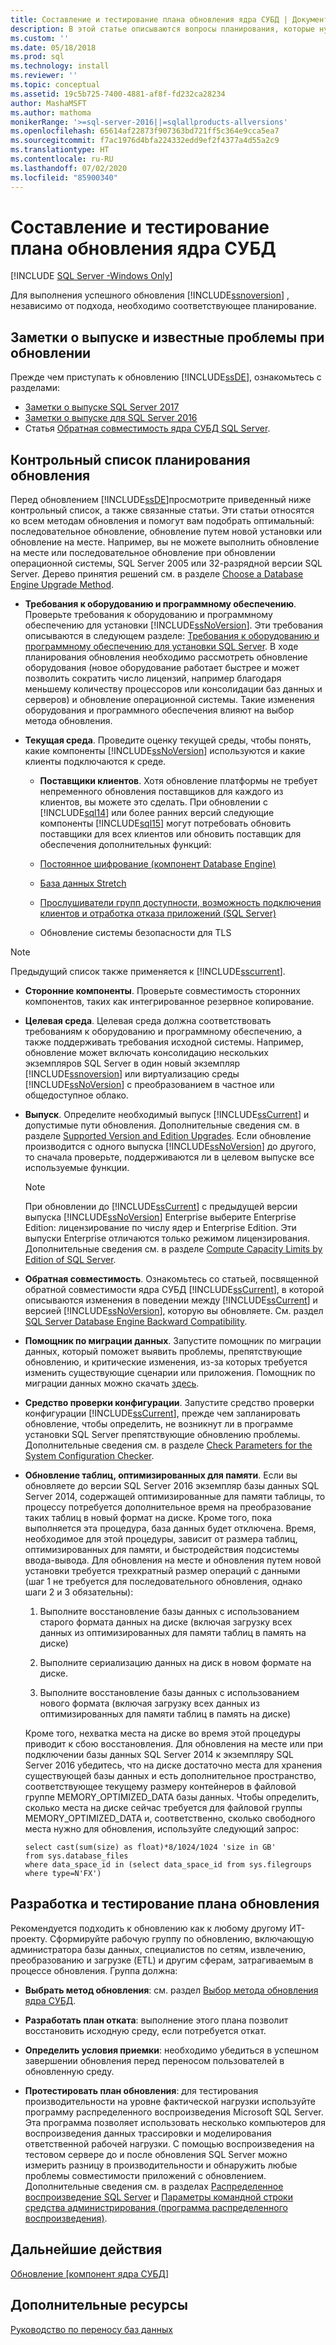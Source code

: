 ```yaml
---
title: Составление и тестирование плана обновления ядра СУБД | Документы Майкрософт
description: В этой статье описываются вопросы планирования, которые нужно принять во внимание перед началом обновления SQL Server, включая контрольный список планирования, а также действия по разработке и тестированию плана обновления.
ms.custom: ''
ms.date: 05/18/2018
ms.prod: sql
ms.technology: install
ms.reviewer: ''
ms.topic: conceptual
ms.assetid: 19c5b725-7400-4881-af8f-fd232ca28234
author: MashaMSFT
ms.author: mathoma
monikerRange: '>=sql-server-2016||=sqlallproducts-allversions'
ms.openlocfilehash: 65614af22873f907363bd721ff5c364e9cca5ea7
ms.sourcegitcommit: f7ac1976d4bfa224332edd9ef2f4377a4d55a2c9
ms.translationtype: HT
ms.contentlocale: ru-RU
ms.lasthandoff: 07/02/2020
ms.locfileid: "85900340"
---
```

# <a name="plan-and-test-the-database-engine-upgrade-plan"></a>Составление и тестирование плана обновления ядра СУБД

[!INCLUDE [SQL Server -Windows Only](../../includes/applies-to-version/sql-windows-only.md)]
  
 Для выполнения успешного обновления [!INCLUDE[ssnoversion](../../includes/ssnoversion-md.md)] , независимо от подхода, необходимо соответствующее планирование.  
  
## <a name="release-notes-and-known-upgrade-issues"></a>Заметки о выпуске и известные проблемы при обновлении  
 Прежде чем приступать к обновлению [!INCLUDE[ssDE](../../includes/ssde-md.md)], ознакомьтесь с разделами:

- [Заметки о выпуске SQL Server 2017](../../sql-server/sql-server-2017-release-notes.md) 
- [Заметки о выпуске для SQL Server 2016](../../sql-server/sql-server-2016-release-notes.md) 
- Статья [Обратная совместимость ядра СУБД SQL Server](../../database-engine/sql-server-database-engine-backward-compatibility.md).  
  
## <a name="pre-upgrade-planning-checklist"></a>Контрольный список планирования обновления  
 Перед обновлением [!INCLUDE[ssDE](../../includes/ssde-md.md)]просмотрите приведенный ниже контрольный список, а также связанные статьи. Эти статьи относятся ко всем методам обновления и помогут вам подобрать оптимальный: последовательное обновление, обновление путем новой установки или обновление на месте. Например, вы не можете выполнить обновление на месте или последовательное обновление при обновлении операционной системы, SQL Server 2005 или 32-разрядной версии SQL Server. Дерево принятия решений см. в разделе [Choose a Database Engine Upgrade Method](../../database-engine/install-windows/choose-a-database-engine-upgrade-method.md).  
  
-   **Требования к оборудованию и программному обеспечению**. Проверьте требования к оборудованию и программному обеспечению для установки [!INCLUDE[ssNoVersion](../../includes/ssnoversion-md.md)]. Эти требования описываются в следующем разделе: [Требования к оборудованию и программному обеспечению для установки SQL Server](../../sql-server/install/hardware-and-software-requirements-for-installing-sql-server.md). В ходе планирования обновления необходимо рассмотреть обновление оборудования (новое оборудование работает быстрее и может позволить сократить число лицензий, например благодаря меньшему количеству процессоров или консолидации баз данных и серверов) и обновление операционной системы. Такие изменения оборудования и программного обеспечения влияют на выбор метода обновления.  
  
-   **Текущая среда**. Проведите оценку текущей среды, чтобы понять, какие компоненты [!INCLUDE[ssNoVersion](../../includes/ssnoversion-md.md)] используются и какие клиенты подключаются к среде.  
  
    -   **Поставщики клиентов**. Хотя обновление платформы не требует непременного обновления поставщиков для каждого из клиентов, вы можете это сделать. При обновлении с [!INCLUDE[sql14](../../includes/sssql14-md.md)] или более ранних версий следующие компоненты [!INCLUDE[sql15](../../includes/sssql15-md.md)] могут потребовать обновить поставщики для всех клиентов или обновить поставщик для обеспечения дополнительных функций:  
  
       -   [Постоянное шифрование (компонент Database Engine)](../../relational-databases/security/encryption/always-encrypted-database-engine.md)  
  
       -   [База данных Stretch](../../sql-server/stretch-database/stretch-database.md)  
  
       -   [Прослушиватели групп доступности, возможность подключения клиентов и отработка отказа приложений (SQL Server)](../../database-engine/availability-groups/windows/listeners-client-connectivity-application-failover.md)  
  
       -   Обновление системы безопасности для TLS  

   >[!NOTE]
   >Предыдущий список также применяется к [!INCLUDE[sscurrent](../../includes/sscurrent-md.md)].
  
-   **Сторонние компоненты**. Проверьте совместимость сторонних компонентов, таких как интегрированное резервное копирование.  
  
-   **Целевая среда**. Целевая среда должна соответствовать требованиям к оборудованию и программному обеспечению, а также поддерживать требования исходной системы. Например, обновление может включать консолидацию нескольких экземпляров SQL Server в один новый экземпляр [!INCLUDE[ssnoversion](../../includes/ssnoversion-md.md)] или виртуализацию среды [!INCLUDE[ssNoVersion](../../includes/ssnoversion-md.md)] с преобразованием в частное или общедоступное облако.  
  
-   **Выпуск**. Определите необходимый выпуск [!INCLUDE[ssCurrent](../../includes/ssnoversion-md.md)] и допустимые пути обновления. Дополнительные сведения см. в разделе [Supported Version and Edition Upgrades](../../database-engine/install-windows/supported-version-and-edition-upgrades.md). Если обновление производится с одного выпуска [!INCLUDE[ssNoVersion](../../includes/ssnoversion-md.md)] до другого, то сначала проверьте, поддерживаются ли в целевом выпуске все используемые функции.  
  
    > [!NOTE]  
    >  При обновлении до [!INCLUDE[ssCurrent](../../includes/ssnoversion-md.md)] с предыдущей версии выпуска [!INCLUDE[ssNoVersion](../../includes/ssnoversion-md.md)] Enterprise выберите Enterprise Edition: лицензирование по числу ядер и Enterprise Edition. Эти выпуски Enterprise отличаются только режимом лицензирования. Дополнительные сведения см. в разделе [Compute Capacity Limits by Edition of SQL Server](../../sql-server/compute-capacity-limits-by-edition-of-sql-server.md).  
  
-   **Обратная совместимость**. Ознакомьтесь со статьей, посвященной обратной совместимости ядра СУБД [!INCLUDE[ssCurrent](../../includes/ssnoversion-md.md)], в которой описываются изменения в поведении между [!INCLUDE[ssCurrent](../../includes/ssnoversion-md.md)] и версией [!INCLUDE[ssNoVersion](../../includes/ssnoversion-md.md)], которую вы обновляете. См. раздел [SQL Server Database Engine Backward Compatibility](../../database-engine/sql-server-database-engine-backward-compatibility.md).  
  
-   **Помощник по миграции данных**. Запустите помощник по миграции данных, который поможет выявить проблемы, препятствующие обновлению, и критические изменения, из-за которых требуется изменить существующие сценарии или приложения.
    Помощник по миграции данных можно скачать [здесь](https://aka.ms/get-dma).  
  
-   **Средство проверки конфигурации**. Запустите средство проверки конфигурации [!INCLUDE[ssCurrent](../../includes/ssnoversion-md.md)], прежде чем запланировать обновление, чтобы определить, не возникнут ли в программе установки SQL Server препятствующие обновлению проблемы. Дополнительные сведения см. в разделе [Check Parameters for the System Configuration Checker](../../database-engine/install-windows/check-parameters-for-the-system-configuration-checker.md).  
  
-   **Обновление таблиц, оптимизированных для памяти**. Если вы обновляете до версии SQL Server 2016 экземпляр базы данных SQL Server 2014, содержащей оптимизированные для памяти таблицы, то процессу потребуется дополнительное время на преобразование таких таблиц в новый формат на диске. Кроме того, пока выполняется эта процедура, база данных будет отключена.   Время, необходимое для этой процедуры, зависит от размера таблиц, оптимизированных для памяти, и быстродействия подсистемы ввода-вывода. Для обновления на месте и обновления путем новой установки требуется трехкратный размер операций с данными (шаг 1 не требуется для последовательного обновления, однако шаги 2 и 3 обязательны):  
  
    1.  Выполните восстановление базы данных с использованием старого формата данных на диске (включая загрузку всех данных из оптимизированных для памяти таблиц в память на диске)  
  
    2.  Выполните сериализацию данных на диск в новом формате на диске.  
  
    3.  Выполните восстановление базы данных с использованием нового формата (включая загрузку всех данных из оптимизированных для памяти таблиц в память на диске)  
  
     Кроме того, нехватка места на диске во время этой процедуры приводит к сбою восстановления. Для обновления на месте или при подключении базы данных SQL Server 2014 к экземпляру SQL Server 2016 убедитесь, что на диске достаточно места для хранения существующей базы данных и есть дополнительное пространство, соответствующее текущему размеру контейнеров в файловой группе MEMORY_OPTIMIZED_DATA базы данных. Чтобы определить, сколько места на диске сейчас требуется для файловой группы MEMORY_OPTIMIZED_DATA и, соответственно, сколько свободного места нужно для обновления, используйте следующий запрос:  
  
    ```  
    select cast(sum(size) as float)*8/1024/1024 'size in GB'   
    from sys.database_files  
    where data_space_id in (select data_space_id from sys.filegroups where type=N'FX')  
    ```  
  
## <a name="develop-and-test-the-upgrade-plan"></a>Разработка и тестирование плана обновления  
 Рекомендуется подходить к обновлению как к любому другому ИТ-проекту. Сформируйте рабочую группу по обновлению, включающую администратора базы данных, специалистов по сетям, извлечению, преобразованию и загрузке (ETL) и другим сферам, затрагиваемым в процессе обновления. Группа должна:  
  
-   **Выбрать метод обновления**: см. раздел [Выбор метода обновления ядра СУБД](../../database-engine/install-windows/choose-a-database-engine-upgrade-method.md).  
  
-   **Разработать план отката**: выполнение этого плана позволит восстановить исходную среду, если потребуется откат.  
  
-   **Определить условия приемки**: необходимо убедиться в успешном завершении обновления перед переносом пользователей в обновленную среду.  
  
-   **Протестировать план обновления**: для тестирования производительности на уровне фактической нагрузки используйте программу распределенного воспроизведения Microsoft SQL Server. Эта программа позволяет использовать несколько компьютеров для воспроизведения данных трассировки и моделирования ответственной рабочей нагрузки. С помощью воспроизведения на тестовом сервере до и после обновления SQL Server можно измерить разницу в производительности и обнаружить любые проблемы совместимости приложений с обновлением. Дополнительные сведения см. в разделах [Распределенное воспроизведение SQL Server](../../tools/distributed-replay/sql-server-distributed-replay.md) и [Параметры командной строки средства администрирования (программа распределенного воспроизведения)](../../tools/distributed-replay/administration-tool-command-line-options-distributed-replay-utility.md).  
  
## <a name="next-steps"></a>Дальнейшие действия  
[Обновление [компонент ядра СУБД]](../../database-engine/install-windows/upgrade-database-engine.md) 
  
## <a name="additional-resources"></a>Дополнительные ресурсы 
[Руководство по переносу баз данных](https://aka.ms/datamigration)  
